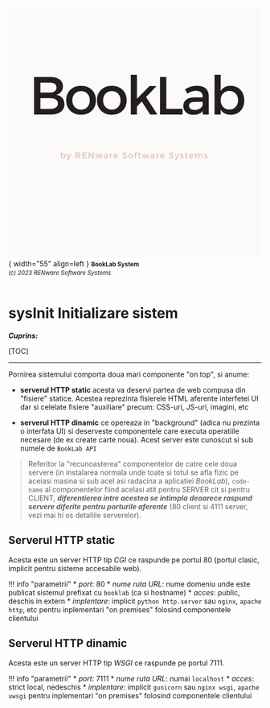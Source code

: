 ![booklab_logo](../pictures/booklab_logo.png){ width="55" align=left }
<small markdown>**BookLab System**<br>
*(c) 2023 RENware Software Systems*
</small><br><br>


# sysInit Initializare sistem


***Cuprins:***

[TOC]

***


Pornirea sistemului comporta doua mari componente "on top", si anume:

* **serverul HTTP static** acesta va deservi partea de web compusa din "fisiere" statice. Acestea reprezinta fisierele HTML aferente interfetei UI dar si celelate fisiere "auxiliare" precum: CSS-uri, JS-uri, imagini, etc

* **serverul HTTP dinamic** ce opereaza in "background" (adica nu prezinta o interfata UI) si deserveste componentele care executa operatiile necesare (de ex create carte noua). Acest server este cunoscut si sub numele de `BookLab API`


>Referitor la "recunoasterea" componentelor de catre cele doua servere (in instalarea normala unde toate si totul se afla fizic pe aceiasi masina si sub acel asi radacina a aplicatiei *BookLab*), `code-name` al componentelor fiind acelasi atit pentru SERVER cit si pentru CLIENT, ***diferentierea intre acestea se intimpla deoarece raspund servere diferite pentru porturile aferente*** (80 client si 4111 server, vezi mai hi os detaliile serverelor).




## Serverul HTTP static

Acesta este un server HTTP tip *CGI* ce raspunde pe portul 80 (portul clasic, implicit pentru sisteme accesabile web).

!!! info "parametrii"
    * _port_: 80
    * _nume ruta URL_: nume domeniu unde este publicat sistemul prefixat cu `booklab` (ca si hostname)
    * _acces_: public, deschis in extern
    * _implentare_: implicit `python http.server` sau `nginx`, `apache http`, etc pentru inplementari "on premises" folosind componentele clientului


## Serverul HTTP dinamic

Acesta este un server HTTP tip *WSGI* ce raspunde pe portul 7111.

!!! info "parametrii"
    * _port_: 7111
    * _nume ruta URL_: numai `localhost`
    * _acces_: strict local, nedeschis
    * _implentare_: implicit `gunicorn` sau `nginx wsgi`, `apache uwsgi` pentru inplementari "on premises" folosind componentele clientului




